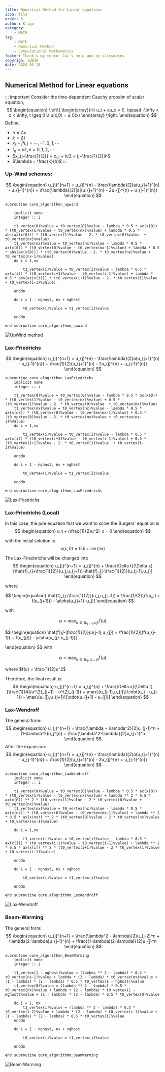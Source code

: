 ```yaml
---
title: Numerical Method for Linear equations
icon: file
order: 3
author: Krigo
category:
    - MATH
tag: 
    - MATH
    - Numerical Method
    - Computational Mathematics
footer: Thank's my mentor Cai's help and my classmates
copyrigh: 无版权
date: 2024-03-18
---
```


## Numerical Method for Linear equations

::: important
Consider the time-dependent Cauchy probelm of scalar equation,
$$
\begin{equation}
    \left\{
        \begin{array}{lr}
            u_t + au_x = 0, \qquad -\infty < x < \infty, t \geq 0 \\
            u(x,0) = u_0(x)
        \end{array}
    \right.
\end{equation}
$$
Define:
- $h = \Delta x$
- $k = \Delta t$
- $x_j = jh, j = \cdots,-1,0,1,\cdots$
- $t_n = nk, n = 0,1,2,\cdots$
- $x_{j+\frac{1}{2}} = x_j + h/2 = (j+\frac{1}{2})h$
- $\lambda = \frac{k}{h}$ 
:::

### Up-Wind schemes:

$$
\begin{equation}
    u_{j}^{n+1} = u_{j}^{n} - \frac{\lambda}{2}a(u_{j+1}^{n} - u_{j-1}^{n}) + \frac{\lambda}{2}|a|(u_{j+1}^{n} - 2u_{j}^{n} + u_{j-1}^{n})
\end{equation}
$$

```Fortran
subroutine core_algorithmn_upwind
    
    implicit none
    integer :: i
    
    t1_vertex(0)%value = t0_vertex(0)%value - lambda * 0.5 * ax(x(0)) * (t0_vertex(1)%value - t0_vertex(nx)%value) + lambda * 0.5 * abs(ax(x(0))) * (t0_vertex(1)%value - 2. * t0_vertex(0)%value  + t0_vertex(nx)%value)
    t1_vertex(nx)%value = t0_vertex(nx)%value - lambda * 0.5 * ax(x(0)) * (t0_vertex(0)%value - t0_vertex(nx-1)%value) + lambda * 0.5 * abs(ax(x(0))) * (t0_vertex(0)%value - 2. * t0_vertex(nx)%value + t0_vertex(nx-1)%value)
    do i = 1,nx
        
        t1_vertex(i)%value = t0_vertex(i)%value - lambda * 0.5 * ax(x(i)) * (t0_vertex(i+1)%value - t0_vertex(i-1)%value) + lambda * 0.5 * abs(ax(x(i))) * (t0_vertex(i+1)%value - 2. * t0_vertex(i)%value  + t0_vertex(i-1)%value)
    
    enddo
    
    do i = 1 - nghost, nx + nghost
        
        t0_vertex(i)%value = t1_vertex(i)%value
    
    enddo
    
end subroutine core_algorithmn_upwind
```

![UpWind method](../Computational%20Mathematics/images/FVM_upwind.png)

### Lax-Friedrichs

$$
\begin{equation}
     u_{j}^{n+1} = u_{j}^{n} - \frac{\lambda}{2}a(u_{j+1}^{n} - u_{j-1}^{n}) + \frac{1}{2}(u_{j+1}^{n} - 2u_{j}^{n} + u_{j-1}^{n})
\end{equation}
$$

```Fortran
subroutine core_alogrithmn_LaxFriedrichs
    implicit none
    integer :: i
    
    t1_vertex(0)%value = t0_vertex(0)%value - lambda * 0.5 * ax(x(0)) * (t0_vertex(1)%value - t0_vertex(nx)%value) + 0.5 * (t0_vertex(1)%value - 2. * t0_vertex(0)%value  + t0_vertex(nx)%value)
    t1_vertex(nx)%value = t0_vertex(nx)%value - lambda * 0.5 * ax(x(nx)) * (t0_vertex(0)%value - t0_vertex(nx-1)%value) + 0.5 * (t0_vertex(0)%value - 2. * t0_vertex(nx)%value + t0_vertex(nx-1)%value)
    do i = 1,nx
        
        t1_vertex(i)%value = t0_vertex(i)%value - lambda * 0.5 * ax(x(i)) * (t0_vertex(i+1)%value - t0_vertex(i-1)%value) + 0.5 * (t0_vertex(i+1)%value - 2. * t0_vertex(i)%value  + t0_vertex(i-1)%value)
    
    enddo
    
    do i = 1 - nghost, nx + nghost
        
        t0_vertex(i)%value = t1_vertex(i)%value
    
    enddo

end subroutine core_alogrithmn_LaxFriedrichs
```
![Lax-Friedrichs](../Computational%20Mathematics/images/FVM_Lax_Friedrichs.png)

### Lax-Friedrichs (Local)

In this case, the pde equation that we want to solve the Burgers' equation is
$$
\begin{equation}
    u_t + (\frac{1}{2}u^2)_x = 0
\end{equation}
$$

with the initial solution is
$$
\begin{equation}
    u(x,0) = 0.5 + \sin(\pi x)
\end{equation}
$$

The Lax-Friednrichs will be changed into
$$
\begin{equation}
    u_{j}^{n+1} = u_{j}^{n} + \frac{\Delta t}{\Delta x}[\hat{f}_{j+\frac{1}{2}}(u_j,u_{j+1})-\hat{f}_{j-\frac{1}{2}}(u_{j-1},u_j)]
\end{equation}
$$

where

$$
\begin{equation}
    \hat{f}_{j+\frac{1}{2}}(u_j,u_{j+1}) = \frac{1}{2}[(f(u_j) + f(u_{j+1})) - \alpha(u_{j+1}-u_j)]
\end{equation}
$$

with 

$$
\begin{equation}
    \alpha = \max_{u\in(u_{j-1},u_{j})}{f^{'}(u)}
\end{equation}
$$

$$
\begin{equation}
    \hat{f}_{j-\frac{1}{2}}(u_{j-1},u_{j}) = \frac{1}{2}[(f(u_{j-1}) + f(u_{j})) - \alpha(u_{j}-u_{j-1})]
    
\end{equation}
$$
with 

$$
\begin{equation}
    \alpha = \max_{u\in(u_{j},u_{j+1})}{f^{'}(u)}
\end{equation}
$$

where $f(u) = \frac{1}{2}u^2$

Therefore, the final result is:
$$
\begin{equation}
    u_{j}^{n+1} = u_{j}^{n} + \frac{\Delta x}{\Delta t}[\frac{1}{4}(u^{2}_{j+1} - u^{2}_{j-1}) + \max\{u_{j-1},u_{j}\}\cdot(u_j - u_{j-1}) - \max\{u_{j},u_{j+1}\}\cdot(u_{j+1} - u_{j})]
\end{equation}
$$

### Lax-Wendroff

The general form:
$$
\begin{equation}
    u_{j}^{n+1} = \frac{\lambda + \lambda^2}{2}u_{j-1}^n + (1-\lambda^2)u_j^{n} + \frac{\lambda^2-\lambda}{2}u_{j+1}^n
\end{equation}
$$
After the expansion:
$$
\begin{equation}
    u_{j}^{n+1} = u_{j}^{n} - \frac{\lambda}{2}a(u_{j+1}^{n} - u_{j-1}^{n}) + \frac{1}{2}(u_{j+1}^{n} - 2u_{j}^{n} + u_{j-1}^{n}) 
\end{equation}
$$

```Fortran
subroutine core_alogrithmn_LaxWendroff
    implicit none
    integer :: i
    
    t1_vertex(0)%value = t0_vertex(0)%value - lambda * 0.5 * ax(x(0)) * (t0_vertex(1)%value - t0_vertex(nx)%value) + lambda ** 2 * 0.5 * ax(x(0)) ** 2 * (t0_vertex(1)%value - 2 * t0_vertex(0)%value + t0_vertex(nx)%value)
    t1_vertex(nx)%value = t0_vertex(nx)%value - lambda * 0.5 * ax(x(nx)) * (t0_vertex(0)%value - t0_vertex(nx-1)%value) + lambda ** 2 * 0.5 * ax(x(nx)) ** 2 * (t0_vertex(0)%value - 2 * t0_vertex(nx)%value + t0_vertex(nx-1)%value)

    do i = 1,nx
        
        t1_vertex(i)%value = t0_vertex(i)%value - lambda * 0.5 * ax(x(i)) * (t0_vertex(i+1)%value - t0_vertex(i-1)%value) + lambda ** 2 * 0.5 * ax(x(i)) ** 2 * (t0_vertex(i+1)%value - 2 * t0_vertex(i)%value + t0_vertex(i-1)%value)
    
    enddo
    
    do i = 1 - nghost, nx + nghost
        
        t0_vertex(i)%value = t1_vertex(i)%value
    
    enddo

end subroutine core_alogrithmn_LaxWendroff
```
![Lax-Wendroff](../Computational%20Mathematics/images/FVM_Lax_Wendroff.png)

### Beam-Warming

The general form:
$$
\begin{equation}
    u_{j}^{n+1} = \frac{\lambda^2 - \lambda}{2}u_{j-2}^n + \lambda(2-\lambda)u_{j-1}^{n} + \frac{(1-\lambda)(2-\lambda)}{2}u_{j}^n
\end{equation}
$$

```Fortran
subroutine core_algorithmn_BeamWarming
    implicit none
    integer :: i
    
    t1_vertex(1 - nghost)%value = (lambda ** 2 - lambda) * 0.5 * t0_vertex(nx-1)%value + lambda * (2 - lambda) * t0_vertex(nx)%value + (1 - lambda) * (2 - lambda) * 0.5 * t0_vertex(1 - nghost)%value
    t1_vertex(0)%value = (lambda ** 2 - lambda) * 0.5 * t0_vertex(nx)%value + lambda * (2 - lambda) * t0_vertex(1 - nghost)%value + (1 - lambda) * (2 - lambda) * 0.5 * t0_vertex(0)%value

    do i = 1, nx
        t1_vertex(i)%value = (lambda ** 2 - lambda) * 0.5 * t0_vertex(i-2)%value + lambda * (2 - lambda) * t0_vertex(i-1)%value + (1 - lambda) * (2 - lambda) * 0.5 * t0_vertex(i)%value
    enddo
    
    do i = 1 - nghost, nx + nghost
        
        t0_vertex(i)%value = t1_vertex(i)%value
    
    enddo

end subroutine core_algorithmn_BeamWarming
```

![Beam Warming](../Computational%20Mathematics/images/FVM_Beam_Warming.png)

## 

